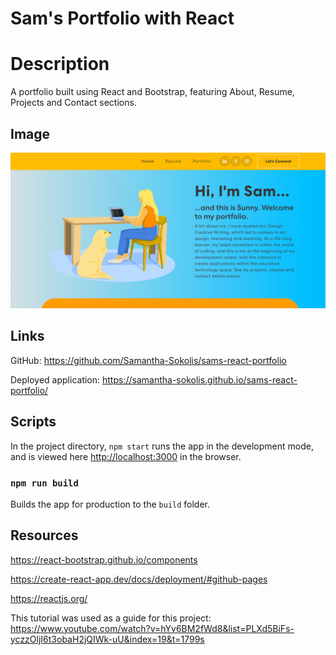 # Sam's Portfolio with React

# Description
A portfolio built using React and Bootstrap, featuring About, Resume, Projects and Contact sections.

## Image
![Screenshot of application](./src/assets/img/screen-shot-homepage.png)

## Links
GitHub: https://github.com/Samantha-Sokolis/sams-react-portfolio

Deployed application: https://samantha-sokolis.github.io/sams-react-portfolio/


## Scripts

In the project directory, `npm start` runs the app in the development mode, and is viewed here [http://localhost:3000](http://localhost:3000) in the browser.


### `npm run build`

Builds the app for production to the `build` folder.


## Resources
https://react-bootstrap.github.io/components

https://create-react-app.dev/docs/deployment/#github-pages

https://reactjs.org/

This tutorial was used as a guide for this project: 
https://www.youtube.com/watch?v=hYv6BM2fWd8&list=PLXd5BiFs-yczzOljI6t3obaH2jQIWk-uU&index=19&t=1799s